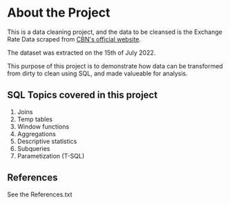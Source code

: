 # About the Project
This is a data cleaning project, and the data to be cleansed is the Exchange Rate Data scraped from [CBN's official website](https://www.cbn.gov.ng/rates/ExchRateByCurrency.asp). 

The dataset was extracted on the 15th of July 2022. 

This purpose of this project is to demonstrate how data can be transformed from dirty to clean using SQL, and made valueable for analysis. 


## SQL Topics covered in this project
1. Joins
2. Temp tables
3. Window functions
4. Aggregations
5. Descriptive statistics
6. Subqueries
7. Parametization (T-SQL)


## References
See the References.txt

